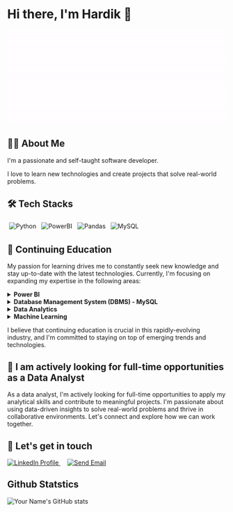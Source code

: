 

# Hi there, I'm Hardik 👋

<div style="display: flex; justify-content: center;">
    <img src="githubicon.gif" alt="GitHub Icon">
</div>


## 👨‍💻 About Me

I'm a passionate and self-taught software developer. 

I love to learn new technologies and create projects that solve real-world problems.

## 🛠️ Tech Stacks

<p float="left">
  <img src="https://img.icons8.com/color/48/000000/python--v1.png" alt="Python" height="60" style="vertical-align:top; margin:4px">
  <img src="https://img.icons8.com/color/48/000000/power-bi.png" alt="PowerBI" height="60" style="vertical-align:top; margin:4px">
  <img src="https://img.icons8.com/color/48/000000/pandas.png" alt="Pandas" height="60" style="vertical-align:top; margin:4px">
  <img src="https://img.icons8.com/color/48/null/mysql-logo.png" alt="MySQL" height="60" style="vertical-align:top; margin:4px">
  
</p>

## 🌱 Continuing Education

My passion for learning drives me to constantly seek new knowledge and stay up-to-date with the latest technologies. Currently, I'm focusing on expanding my expertise in the following areas:

<details>
<summary><b>Power BI</b></summary>
<p>I'm exploring the capabilities of Power BI to create interactive visualizations and reports that can help drive data-informed decisions.</p>
</details>

<details>
<summary><b>Database Management System (DBMS) - MySQL</b></summary>
<p>I'm learning the ins and outs of managing and organizing data using MySQL, including creating and modifying databases, tables, and queries.</p>
</details>

<details>
<summary><b>Data Analytics</b></summary>
<p>I'm honing my skills in analyzing data and uncovering insights to help drive business decisions.</p>
</details>

<details>
<summary><b>Machine Learning</b></summary>
<p>I'm diving deeper into machine learning algorithms and techniques to help build predictive models and automate processes.</p>
</details>

I believe that continuing education is crucial in this rapidly-evolving industry, and I'm committed to staying on top of emerging trends and technologies.


## 👯 I am actively looking for full-time opportunities as a Data Analyst

As a data analyst, I'm actively looking for full-time opportunities to apply my analytical skills and contribute to meaningful projects. I'm passionate about using data-driven insights to solve real-world problems and thrive in collaborative environments. Let's connect and explore how we can work together.

## 💬 Let's get in touch

<!-- LinkedIn and Email icons -->
<p>
  <a href="https://www.linkedin.com/in/hardik-gadher-7604b1a1/" target="_blank">
      <img src="https://img.icons8.com/color/48/000000/linkedin-circled--v1.png" alt="LinkedIn Profile">
  </a>&nbsp;&nbsp;&nbsp;
  <a href="mailto:gadher80@gmail.com">
      <img src="https://img.icons8.com/color/48/000000/gmail--v1.png" alt="Send Email">
  </a>
</p>


## Github Statstics

![Your Name's GitHub stats](https://github-readme-stats.vercel.app/api?username=gadher80&show_icons=true&theme=dark&hide=prs,contribs)

